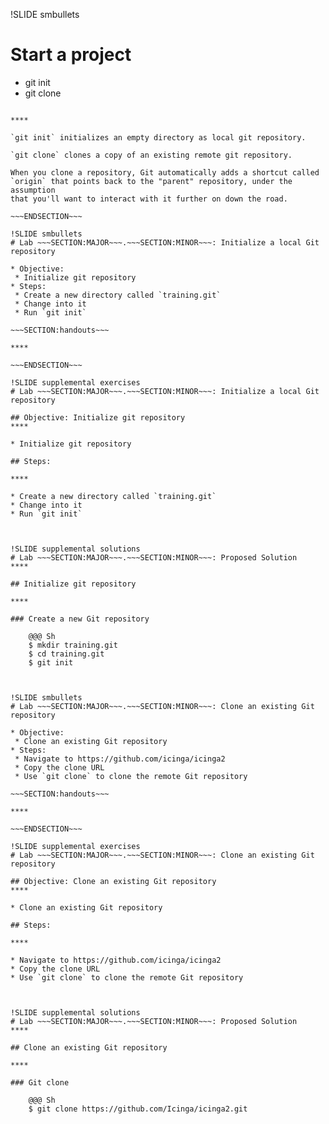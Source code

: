 !SLIDE smbullets
# Start a project

* git init
* git clone

~~~SECTION:handouts~~~

****

`git init` initializes an empty directory as local git repository.

`git clone` clones a copy of an existing remote git repository.

When you clone a repository, Git automatically adds a shortcut called
`origin` that points back to the "parent" repository, under the assumption
that you'll want to interact with it further on down the road.

~~~ENDSECTION~~~

!SLIDE smbullets
# Lab ~~~SECTION:MAJOR~~~.~~~SECTION:MINOR~~~: Initialize a local Git repository

* Objective:
 * Initialize git repository
* Steps:
 * Create a new directory called `training.git`
 * Change into it
 * Run `git init`

~~~SECTION:handouts~~~

****

~~~ENDSECTION~~~

!SLIDE supplemental exercises
# Lab ~~~SECTION:MAJOR~~~.~~~SECTION:MINOR~~~: Initialize a local Git repository

## Objective: Initialize git repository
****

* Initialize git repository

## Steps:

****

* Create a new directory called `training.git`
* Change into it
* Run `git init`



!SLIDE supplemental solutions
# Lab ~~~SECTION:MAJOR~~~.~~~SECTION:MINOR~~~: Proposed Solution
****

## Initialize git repository

****

### Create a new Git repository

    @@@ Sh
    $ mkdir training.git
    $ cd training.git
    $ git init



!SLIDE smbullets
# Lab ~~~SECTION:MAJOR~~~.~~~SECTION:MINOR~~~: Clone an existing Git repository

* Objective:
 * Clone an existing Git repository
* Steps:
 * Navigate to https://github.com/icinga/icinga2
 * Copy the clone URL
 * Use `git clone` to clone the remote Git repository

~~~SECTION:handouts~~~

****

~~~ENDSECTION~~~

!SLIDE supplemental exercises
# Lab ~~~SECTION:MAJOR~~~.~~~SECTION:MINOR~~~: Clone an existing Git repository

## Objective: Clone an existing Git repository
****

* Clone an existing Git repository

## Steps:

****

* Navigate to https://github.com/icinga/icinga2
* Copy the clone URL
* Use `git clone` to clone the remote Git repository



!SLIDE supplemental solutions
# Lab ~~~SECTION:MAJOR~~~.~~~SECTION:MINOR~~~: Proposed Solution
****

## Clone an existing Git repository

****

### Git clone

    @@@ Sh
    $ git clone https://github.com/Icinga/icinga2.git

